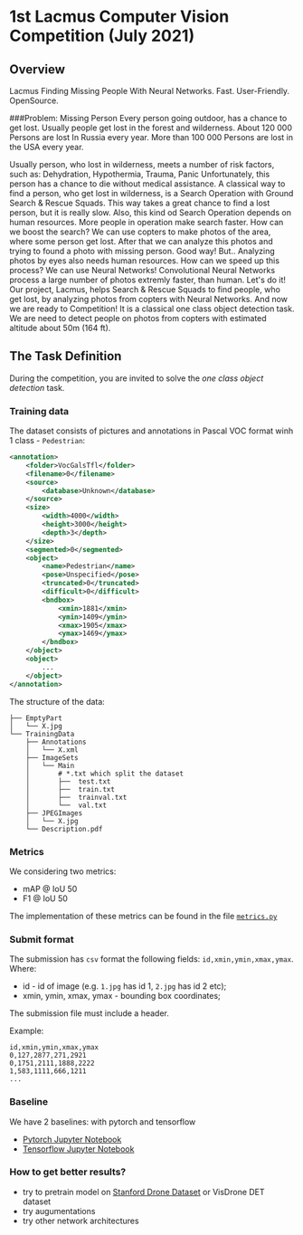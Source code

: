 # 1st Lacmus Computer Vision Competition (July 2021)
## Overview
Lacmus
Finding Missing People With Neural Networks.
Fast. User-Friendly. OpenSource.

###Problem: Missing Person
Every person going outdoor, has a chance to get lost.
Usually people get lost in the forest and wilderness. 
About 120 000 Persons are lost In Russia every year.
More than 100 000 Persons are lost in the USA every year.

Usually person, who lost in wilderness, meets a number of risk factors, such as: Dehydration, Hypothermia, Trauma, Panic
Unfortunately, this person has a chance to die without medical assistance.
A classical way to find a person, who get lost in wilderness, is a Search Operation with Ground Search & Rescue Squads.
This way takes a great chance to find a lost person, but it is really slow. Also, this kind od Search Operation depends on human resources. 
More people in operation make search faster.
How can we boost the search? We can use copters to make photos of the area, where some person get lost. 
After that we can analyze this photos and trying to found a photo with missing person. Good way!
But.. Analyzing photos by eyes also needs human resources.
How can we speed up this process? We can use Neural Networks! Convolutional Neural Networks process a large number of photos extremly faster, than human.
Let's do it!
Our project, Lacmus, helps Search & Rescue Squads to find people, who get lost, by analyzing photos from copters with Neural Networks.
And now we are ready to Competition!
It is a classical one class object detection task.
We are need to detect people on photos from copters with estimated altitude about 50m (164 ft). 

## The Task Definition
During the competition, you are invited to solve the *one class object detection* task. 

### Training data
The dataset consists of pictures and annotations in Pascal VOC format winh 1 class - `Pedestrian`:

```xml
<annotation>
    <folder>VocGalsTfl</folder>
    <filename>0</filename>
    <source>
        <database>Unknown</database>
    </source>
    <size>
        <width>4000</width>
        <height>3000</height>
        <depth>3</depth>
    </size>
    <segmented>0</segmented>
    <object>
        <name>Pedestrian</name>
        <pose>Unspecified</pose>
        <truncated>0</truncated>
        <difficult>0</difficult>
        <bndbox>
            <xmin>1881</xmin>
            <ymin>1409</ymin>
            <xmax>1905</xmax>
            <ymax>1469</ymax>
        </bndbox>
    </object>
    <object>
        ...
    </object>
</annotation> 
```

The structure of the data:
```
├── EmptyPart
│   └── X.jpg
└── TrainingData
    ├── Annotations
    │   └── X.xml
    ├── ImageSets
    │   └── Main 
    │       # *.txt which split the dataset
    │       ├──  test.txt
    │       ├──  train.txt
    │       ├──  trainval.txt
    │       └──  val.txt
    ├── JPEGImages
    │   └── X.jpg
    └── Description.pdf
```

### Metrics
We considering two metrics:
- mAP @ IoU 50
- F1 @ IoU 50

The implementation of these metrics can be found in the file [`metrics.py`](metrics/metrics.py)

### Submit format
The submission has `csv` format the following fields: `id,xmin,ymin,xmax,ymax`. Where:

- id - id of image (e.g. `1.jpg` has id 1, `2.jpg` has id 2 etc);
- xmin, ymin, xmax, ymax - bounding box coordinates;

The submission file must include a header.

Example:

```csv
id,xmin,ymin,xmax,ymax
0,127,2877,271,2921
0,1751,2111,1888,2222
1,583,1111,666,1211
...
```

### Baseline

We have 2 baselines: with pytorch and tensorflow

- [Pytorch Jupyter Notebook](pytorch_baseline/pytorch_baseline.ipynb)
- [Tensorflow Jupyter Notebook](tf_baseline/tf_baseline.ipynb)

### How to get better results?
- try to pretrain model on [Stanford Drone Dataset](https://cvgl.stanford.edu/projects/uav_data/) or VisDrone DET dataset
- try augumentations
- try other network architectures
